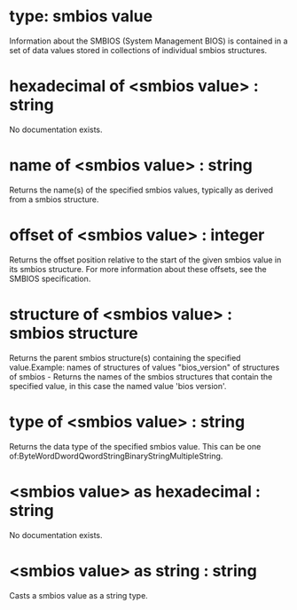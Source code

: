 # type: smbios value

Information about the SMBIOS (System Management BIOS) is contained in a set of data values stored in collections of individual smbios structures.

# hexadecimal of &lt;smbios value&gt; : string

No documentation exists.

# name of &lt;smbios value&gt; : string

Returns the name(s) of the specified smbios values, typically as derived from a smbios structure.

# offset of &lt;smbios value&gt; : integer

Returns the offset position relative to the start of the given smbios value in its smbios structure. For more information about these offsets, see the SMBIOS specification.

# structure of &lt;smbios value&gt; : smbios structure

Returns the parent smbios structure(s) containing the specified value.Example: names of structures of values "bios_version" of structures of smbios - Returns the names of the smbios structures that contain the specified value, in this case the named value &#39;bios version&#39;.

# type of &lt;smbios value&gt; : string

Returns the data type of the specified smbios value. This can be one of:ByteWordDwordQwordStringBinaryStringMultipleString.

# &lt;smbios value&gt; as hexadecimal : string

No documentation exists.

# &lt;smbios value&gt; as string : string

Casts a smbios value as a string type.

